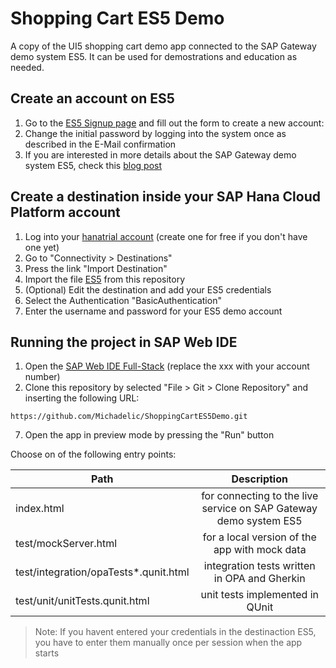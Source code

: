 # Shopping Cart ES5 Demo
A copy of the UI5 shopping cart demo app connected to the SAP Gateway demo system ES5.
It can be used for demostrations and education as needed.

## Create an account on ES5

1. Go to the [ES5 Signup page](https://gatewaytestdd27584c4.us2.hana.ondemand.com/SUPSignForms/) and fill out the form to create a new account:
2. Change the initial password by logging into the system once as described in the E-Mail confirmation
3. If you are interested in more details about the SAP Gateway demo system ES5, check this [blog post](https://blogs.sap.com/2017/12/05/new-sap-gateway-demo-system-available/)

## Create a destination inside your SAP Hana Cloud Platform account

1. Log into your [hanatrial account](https://account.hanatrial.ondemand.com/) (create one for free if you don't have one yet)
2. Go to "Connectivity > Destinations"
3. Press the link "Import Destination"
4. Import the file [ES5](./ES5) from this repository
5. (Optional) Edit the destination and add your ES5 credentials
  1. Select the Authentication "BasicAuthentication"
  2. Enter the username and password for your ES5 demo account

## Running the project in SAP Web IDE

1. Open the [SAP Web IDE Full-Stack](https://webide-xxxtrial.dispatcher.hanatrial.ondemand.com/) (replace the xxx with your account number)
2. Clone this repository by selected "File > Git > Clone Repository" and inserting the following URL:
```
https://github.com/Michadelic/ShoppingCartES5Demo.git
```


7. Open the app in preview mode by pressing the "Run" button

Choose on of the following entry points:

| Path | Description |
| ------------- |:-------------:|
| index.html  | for connecting to the live service on SAP Gateway demo system ES5 |
| test/mockServer.html | for a local version of the app with mock data|
| test/integration/opaTests*.qunit.html | integration tests written in OPA and Gherkin |
| test/unit/unitTests.qunit.html | unit tests implemented in QUnit |

> Note: If you havent entered your credentials in the destinaction ES5, you have to enter them manually once per session when the app starts